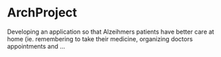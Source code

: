# ArchProject
Developing an application so that Alzeihmers patients have better care at home (ie. remembering to take their medicine, organizing doctors appointments and ...
